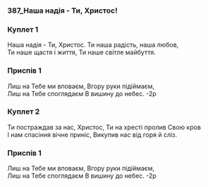 ### 387_Наша надія - Ти, Христос!
### Куплет 1
Наша надія - Ти, Христос. Ти наша радість, наша любов, <br/>Ти наше щастя і життя, Ти наше світле майбуття.
### Приспів 1
Лиш на Тебе ми вповаєм, Вгору руки підіймаєм, <br/>Лиш на Тебе споглядаєм В вишину до небес. -2р
### Куплет 2
Ти постраждав за нас, Христос, Ти на хресті пролив Свою кров <br/>І нам спасіння вічне приніс, Викупив нас від горя й сліз.
### Приспів 1
Лиш на Тебе ми вповаєм, Вгору руки підіймаєм, <br/>Лиш на Тебе споглядаєм В вишину до небес. -2р
